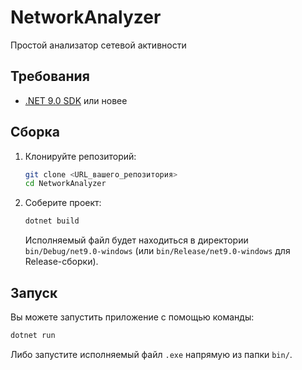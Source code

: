# NetworkAnalyzer

Простой анализатор сетевой активности

## Требования

*   [.NET 9.0 SDK](https://dotnet.microsoft.com/download/dotnet/9.0) или новее

## Сборка

1.  Клонируйте репозиторий:
    ```bash
    git clone <URL_вашего_репозитория>
    cd NetworkAnalyzer
    ```
2.  Соберите проект:
    ```bash
    dotnet build
    ```
    Исполняемый файл будет находиться в директории `bin/Debug/net9.0-windows` (или `bin/Release/net9.0-windows` для Release-сборки).

## Запуск

Вы можете запустить приложение с помощью команды:

```bash
dotnet run
```

Либо запустите исполняемый файл `.exe` напрямую из папки `bin/`.